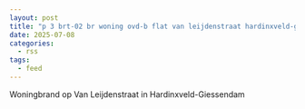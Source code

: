 ```yaml
---
layout: post
title: "p 3 brt-02 br woning ovd-b flat van leijdenstraat hardinxveld-giessendam 189493"
date: 2025-07-08
categories: 
  - rss
tags: 
  - feed
---
```


Woningbrand op Van Leijdenstraat in Hardinxveld-Giessendam

